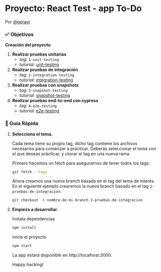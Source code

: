 # Proyecto: React Test - app To-Do

Por [@geravr](https://github.com/geravr)

### ✅ Objetivos

**Creación del proyecto**

1. **Realizar pruebas unitarias**
   - *tag:*  `1-unit-testing`
   - *tutorial:*  [unit-testing](./wiki/unit-testing.md)
2. **Realizar pruebas de integración**
   - *tag:*  `2-integration-testing`
   - *tutorial:*  [integration-testing](./wiki/integration-testing.md)
3. **Realizar pruebas con snapshots**
   - *tag:*  `3-snapshot-testing`
   - *tutorial:*  [snapshot-testing](./wiki/snapshot-testing.md)
4. **Realizar pruebas end-to-end con cypress**
   - *tag:*  `4-e2e-testing`
   - *tutorial:*  [e2e-testing](./wiki/end-to-end-testing.md)
    

### 🤖 Guía Rápida

1.  **Selecciona el tema.**

    Cada tema tiene su propio tag, dicho tag contiene los archivos necesarios para comenzar a prácticar.
    Deberás seleccionar el tema con el que deseas prácticar, y clonar el tag en una nueva rama.

    Primero hacemos un fetch para asegurarnos de tener todos los tags:
    ```sh
    git fetch --tags
    ```
    Ahora creamos una nueva branch basada en el tag del tema de interés.
    En el siguiente ejemplo crearemos la nueva branch basado en el tag `2-pruebas-de-integracion`:
    ```sh
    git checkout -b nombre-de-mi-branch 2-pruebas-de-integracion
    ```

2.  **Empieza a desarrollar.**

    Instala dependencias

    ```sh
    npm install
    ```

    Inicia el proyecto

    ```sh
    npm start
    ```

    La app estará disponible en http://localhost:3000.

    Happy hacking!

